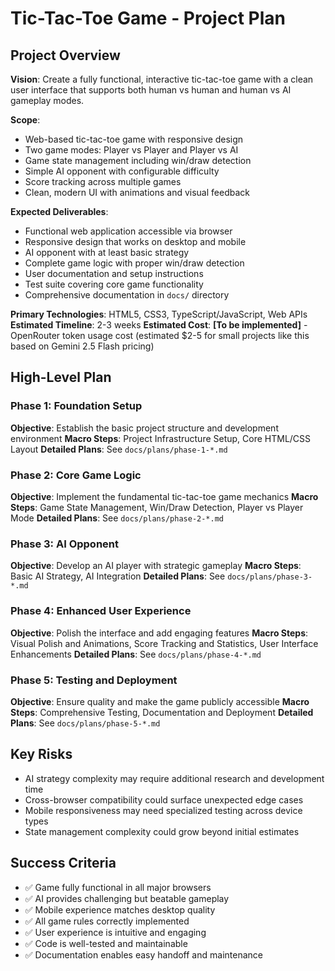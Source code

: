 # Tic-Tac-Toe Game - Project Plan

## Project Overview

**Vision**: Create a fully functional, interactive tic-tac-toe game with a clean user interface that supports both human vs human and human vs AI gameplay modes.

**Scope**: 
- Web-based tic-tac-toe game with responsive design
- Two game modes: Player vs Player and Player vs AI
- Game state management including win/draw detection
- Simple AI opponent with configurable difficulty
- Score tracking across multiple games
- Clean, modern UI with animations and visual feedback

**Expected Deliverables**:
- Functional web application accessible via browser
- Responsive design that works on desktop and mobile
- AI opponent with at least basic strategy
- Complete game logic with proper win/draw detection
- User documentation and setup instructions
- Test suite covering core game functionality
- Comprehensive documentation in `docs/` directory

**Primary Technologies**: HTML5, CSS3, TypeScript/JavaScript, Web APIs
**Estimated Timeline**: 2-3 weeks
**Estimated Cost**: **[To be implemented]** - OpenRouter token usage cost (estimated $2-5 for small projects like this based on Gemini 2.5 Flash pricing)

## High-Level Plan

### Phase 1: Foundation Setup
**Objective**: Establish the basic project structure and development environment
**Macro Steps**: Project Infrastructure Setup, Core HTML/CSS Layout
**Detailed Plans**: See `docs/plans/phase-1-*.md`

### Phase 2: Core Game Logic
**Objective**: Implement the fundamental tic-tac-toe game mechanics
**Macro Steps**: Game State Management, Win/Draw Detection, Player vs Player Mode
**Detailed Plans**: See `docs/plans/phase-2-*.md`

### Phase 3: AI Opponent
**Objective**: Develop an AI player with strategic gameplay
**Macro Steps**: Basic AI Strategy, AI Integration
**Detailed Plans**: See `docs/plans/phase-3-*.md`

### Phase 4: Enhanced User Experience
**Objective**: Polish the interface and add engaging features
**Macro Steps**: Visual Polish and Animations, Score Tracking and Statistics, User Interface Enhancements
**Detailed Plans**: See `docs/plans/phase-4-*.md`

### Phase 5: Testing and Deployment
**Objective**: Ensure quality and make the game publicly accessible
**Macro Steps**: Comprehensive Testing, Documentation and Deployment
**Detailed Plans**: See `docs/plans/phase-5-*.md`

## Key Risks
- AI strategy complexity may require additional research and development time
- Cross-browser compatibility could surface unexpected edge cases
- Mobile responsiveness may need specialized testing across device types
- State management complexity could grow beyond initial estimates

## Success Criteria
- ✅ Game fully functional in all major browsers
- ✅ AI provides challenging but beatable gameplay
- ✅ Mobile experience matches desktop quality
- ✅ All game rules correctly implemented
- ✅ User experience is intuitive and engaging
- ✅ Code is well-tested and maintainable
- ✅ Documentation enables easy handoff and maintenance 